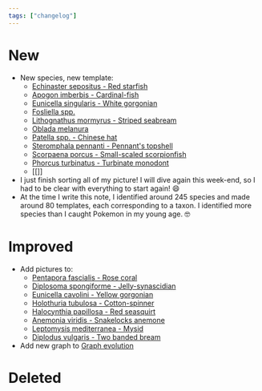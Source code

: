 ```yaml
---
tags: ["changelog"]
---
```

# New
- New species, new template:
	- [Echinaster sepositus - Red starfish](Echinaster%20sepositus%20-%20Red%20starfish.md)
	- [Apogon imberbis - Cardinal-fish](Apogon%20imberbis%20-%20Cardinal-fish.md)
	- [Eunicella singularis - White gorgonian](Eunicella%20singularis%20-%20White%20gorgonian.md)
	- [Fosliella spp.](Fosliella%20spp..md)
	- [Lithognathus mormyrus - Striped seabream](Lithognathus%20mormyrus%20-%20Striped%20seabream.md)
	- [Oblada melanura](Oblada%20melanura%20-%20Saddled%20seabream.md)
	- [Patella spp. - Chinese hat](Patella%20spp.%20-%20Chinese%20hat.md)
	- [Steromphala pennanti - Pennant's topshell](Steromphala%20pennanti%20-%20Pennant's%20topshell.md)
	- [Scorpaena porcus - Small-scaled scorpionfish](Scorpaena%20porcus%20-%20Small-scaled%20scorpionfish.md)
	- [Phorcus turbinatus - Turbinate monodont](Phorcus%20turbinatus%20-%20Turbinate%20monodont.md)
	- [[]]
- I just finish sorting all of my picture! I will dive again this week-end, so I had to be clear with everything to start again! 😄
- At the time I write this note, I identified around 245 species and made around 80 templates, each corresponding to a taxon. I identified more species than I caught Pokemon in my young age. 🤓
# Improved
- Add pictures to:
	- [Pentapora fascialis - Rose coral](Pentapora%20fascialis%20-%20Rose%20coral.md)
	- [Diplosoma spongiforme - Jelly-synascidian](Diplosoma%20spongiforme%20-%20Jelly-synascidian.md)
	- [Eunicella cavolini - Yellow gorgonian](Eunicella%20cavolini%20-%20Yellow%20gorgonian.md)
	- [Holothuria tubulosa - Cotton-spinner](Holothuria%20tubulosa%20-%20Cotton-spinner.md)
	- [Halocynthia papillosa - Red seasquirt](Halocynthia%20papillosa%20-%20Red%20seasquirt.md)
	- [Anemonia viridis - Snakelocks anemone](Anemonia%20viridis%20-%20Snakelocks%20anemone.md)
	- [Leptomysis mediterranea - Mysid](Leptomysis%20mediterranea%20-%20Mysid.md)
	- [Diplodus vulgaris - Two banded bream](Diplodus%20vulgaris%20-%20Two%20banded%20bream.md)
- Add new graph to [Graph evolution](Graph%20evolution.md)
	
# Deleted
